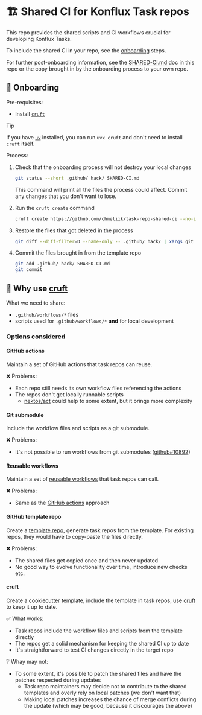 # 🏗️ Shared CI for Konflux Task repos

This repo provides the shared scripts and CI workflows crucial for developing
Konflux Tasks.

To include the shared CI in your repo, see the [onboarding](#-onboarding) steps.

For further post-onboarding information, see the [SHARED-CI.md](./SHARED-CI.md)
doc in this repo or the copy brought in by the onboarding process to your own repo.

## 🚀 Onboarding

Pre-requisites:

- Install [`cruft`][cruft]

> [!TIP]
> If you have [`uv`][uv] installed, you can run `uvx cruft` and don't need
> to install `cruft` itself.

Process:

1. Check that the onboarding process will not destroy your local changes

   ```bash
   git status --short .github/ hack/ SHARED-CI.md
   ```

   This command will print all the files the process could affect.
   Commit any changes that you don't want to lose.

2. Run the `cruft create` command

   ```bash
   cruft create https://github.com/chmeliik/task-repo-shared-ci --no-input --overwrite-if-exists
   ```

3. Restore the files that got deleted in the process

   ```bash
   git diff --diff-filter=D --name-only -- .github/ hack/ | xargs git checkout --
   ```

4. Commit the files brought in from the template repo

   ```bash
   git add .github/ hack/ SHARED-CI.md
   git commit
   ```

## 📜 Why use [cruft]

What we need to share:

- `.github/workflows/*` files
- scripts used for `.github/workflows/*` **and** for local development

### Options considered

#### GitHub actions

Maintain a set of GitHub actions that task repos can reuse.

❌ Problems:

- Each repo still needs its own workflow files referencing the actions
- The repos don't get locally runnable scripts
  - [nektos/act] could help to some extent, but it brings more complexity

#### Git submodule

Include the workflow files and scripts as a git submodule.

❌ Problems:

- It's not possible to run workflows from git submodules ([github#10892])

#### Reusable workflows

Maintain a set of [reusable workflows] that task repos can call.

❌ Problems:

- Same as the [GitHub actions](#github-actions) approach

#### GitHub template repo

Create a [template repo], generate task repos from the template.
For existing repos, they would have to copy-paste the files directly.

❌ Problems:

- The shared files get copied once and then never updated
- No good way to evolve functionality over time, introduce new checks etc.

#### cruft

Create a [cookiecutter] template, include the template in task repos, use [cruft]
to keep it up to date.

✅ What works:

- Task repos include the workflow files and scripts from the template directly
- The repos get a solid mechanism for keeping the shared CI up to date
- It's straightforward to test CI changes directly in the target repo

❔ Whay may not:

- To some extent, it's possible to patch the shared files and have the patches
  respected during updates
  - Task repo maintainers may decide not to contribute to the shared templates and
    overly rely on local patches (we don't want that)
  - Making local patches increases the chance of merge conflicts during the update
    (which may be good, because it discourages the above)

[cruft]: https://cruft.github.io/cruft
[nektos/act]: https://github.com/nektos/act
[github#10892]: https://github.com/orgs/community/discussions/10892
[reusable workflows]: https://docs.github.com/en/actions/how-tos/reuse-automations/reuse-workflows#calling-a-reusable-workflow
[template repo]: https://docs.github.com/en/repositories/creating-and-managing-repositories/creating-a-template-repository
[cookiecutter]: https://cookiecutter.readthedocs.io/en/stable/
[uv]: https://docs.astral.sh/uv/

